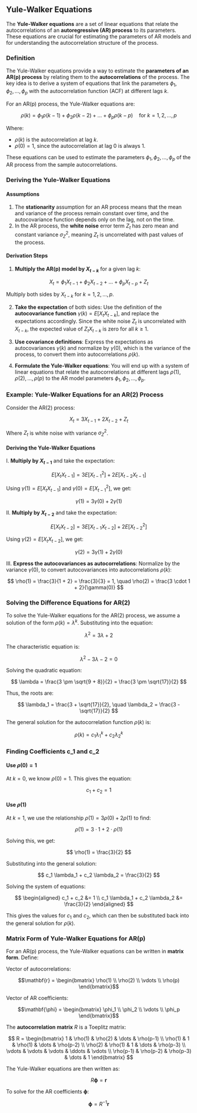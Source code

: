 ## Yule-Walker Equations

The **Yule-Walker equations** are a set of linear equations that relate the autocorrelations of an **autoregressive (AR) process** to its parameters. These equations are crucial for estimating the parameters of AR models and for understanding the autocorrelation structure of the process.

### Definition

The Yule-Walker equations provide a way to estimate the **parameters of an AR(p) process** by relating them to the **autocorrelations** of the process. The key idea is to derive a system of equations that link the parameters $\phi_1, \phi_2, \dots, \phi_p$ with the autocorrelation function (ACF) at different lags $k$.

For an AR(p) process, the Yule-Walker equations are:

$$
\rho(k) = \phi_1 \rho(k-1) + \phi_2 \rho(k-2) + \dots + \phi_p \rho(k-p) \quad \text{for } k = 1, 2, \dots, p
$$

Where:

- $\rho(k)$ is the autocorrelation at lag $k$.
- $\rho(0) = 1$, since the autocorrelation at lag 0 is always 1.

These equations can be used to estimate the parameters $\phi_1, \phi_2, \dots, \phi_p$ of the AR process from the sample autocorrelations.

### Deriving the Yule-Walker Equations

#### Assumptions

1. The **stationarity** assumption for an AR process means that the mean and variance of the process remain constant over time, and the autocovariance function depends only on the lag, not on the time.
2. In the AR process, the **white noise** error term $Z_t$ has zero mean and constant variance $\sigma_Z^2$, meaning $Z_t$ is uncorrelated with past values of the process.

#### Derivation Steps

1. **Multiply the AR(p) model by $X_{t-k}$** for a given lag $k$:

$$
X_t = \phi_1 X_{t-1} + \phi_2 X_{t-2} + \dots + \phi_p X_{t-p} + Z_t
$$

Multiply both sides by $X_{t-k}$ for $k = 1, 2, \dots, p$.

2. **Take the expectation** of both sides: Use the definition of the **autocovariance function** $\gamma(k) = E[X_t X_{t-k}]$, and replace the expectations accordingly. Since the white noise $Z_t$ is uncorrelated with $X_{t-k}$, the expected value of $Z_t X_{t-k}$ is zero for all $k \geq 1$.

3. **Use covariance definitions**: Express the expectations as autocovariances $\gamma(k)$ and normalize by $\gamma(0)$, which is the variance of the process, to convert them into autocorrelations $\rho(k)$.

4. **Formulate the Yule-Walker equations**: You will end up with a system of linear equations that relate the autocorrelations at different lags $\rho(1), \rho(2), \dots, \rho(p)$ to the AR model parameters $\phi_1, \phi_2, \dots, \phi_p$.

### Example: Yule-Walker Equations for an AR(2) Process

Consider the AR(2) process:

$$
X_t = 3 X_{t-1} + 2 X_{t-2} + Z_t
$$

Where $Z_t$ is white noise with variance $\sigma_Z^2$.

#### Deriving the Yule-Walker Equations

I. **Multiply by $X_{t-1}$** and take the expectation:

$$
E[X_t X_{t-1}] = 3 E[X_{t-1}^2] + 2 E[X_{t-2} X_{t-1}]
$$

Using $\gamma(1) = E[X_t X_{t-1}]$ and $\gamma(0) = E[X_{t-1}^2]$, we get:

$$
\gamma(1) = 3 \gamma(0) + 2 \gamma(1)
$$

II. **Multiply by $X_{t-2}$** and take the expectation:

$$
E[X_t X_{t-2}] = 3 E[X_{t-1} X_{t-2}] + 2 E[X_{t-2}^2]
$$

Using $\gamma(2) = E[X_t X_{t-2}]$, we get:

$$
\gamma(2) = 3 \gamma(1) + 2 \gamma(0)
$$

III. **Express the autocovariances as autocorrelations**: Normalize by the variance $\gamma(0)$, to convert autocovariances into autocorrelations $\rho(k)$:

$$
\rho(1) = \frac{3}{1 + 2} = \frac{3}{3} = 1, \quad \rho(2) = \frac{3 \cdot 1 + 2}{\gamma(0)}
$$

### Solving the Difference Equations for AR(2)

To solve the Yule-Walker equations for the AR(2) process, we assume a solution of the form $\rho(k) = \lambda^k$. Substituting into the equation:

$$
\lambda^2 = 3 \lambda + 2
$$

The characteristic equation is:

$$
\lambda^2 - 3 \lambda - 2 = 0
$$

Solving the quadratic equation:

$$
\lambda = \frac{3 \pm \sqrt{9 + 8}}{2} = \frac{3 \pm \sqrt{17}}{2}
$$

Thus, the roots are:

$$
\lambda_1 = \frac{3 + \sqrt{17}}{2}, \quad \lambda_2 = \frac{3 - \sqrt{17}}{2}
$$

The general solution for the autocorrelation function $\rho(k)$ is:

$$
\rho(k) = c_1 \lambda_1^k + c_2 \lambda_2^k
$$

### Finding Coefficients c_1 and c_2

#### Use $\rho(0) = 1$

At $k = 0$, we know $\rho(0) = 1$. This gives the equation:

$$
c_1 + c_2 = 1
$$

#### Use $\rho(1)$

At $k = 1$, we use the relationship $\rho(1) = 3 \rho(0) + 2 \rho(1)$ to find:

$$
\rho(1) = 3 \cdot 1 + 2 \cdot \rho(1)
$$

Solving this, we get:

$$
\rho(1) = \frac{3}{2}
$$

Substituting into the general solution:

$$
c_1 \lambda_1 + c_2 \lambda_2 = \frac{3}{2}
$$

Solving the system of equations:

$$
\begin{aligned}
c_1 + c_2 &= 1 \\
c_1 \lambda_1 + c_2 \lambda_2 &= \frac{3}{2}
\end{aligned}
$$

This gives the values for $c_1$ and $c_2$, which can then be substituted back into the general solution for $\rho(k)$.

### Matrix Form of Yule-Walker Equations for AR(p)

For an AR(p) process, the Yule-Walker equations can be written in **matrix form**. Define:

Vector of autocorrelations:

$$\mathbf{r} = \begin{bmatrix} \rho(1) \\ \rho(2) \\ \vdots \\ \rho(p) \end{bmatrix}$$ 

Vector of AR coefficients:

$$\mathbf{\phi} = \begin{bmatrix} \phi_1 \\ \phi_2 \\ \vdots \\ \phi_p \end{bmatrix}$$

The **autocorrelation matrix** $R$ is a Toeplitz matrix:

$$
R = \begin{bmatrix}
1 & \rho(1) & \rho(2) & \dots & \rho(p-1) \\
\rho(1) & 1 & \rho(1) & \dots & \rho(p-2) \\
\rho(2) & \rho(1) & 1 & \dots & \rho(p-3) \\
\vdots & \vdots & \vdots & \ddots & \vdots \\
\rho(p-1) & \rho(p-2) & \rho(p-3) & \dots & 1
\end{bmatrix}
$$

The Yule-Walker equations are then written as:

$$
R \mathbf{\phi} = \mathbf{r}
$$

To solve for the AR coefficients $\mathbf{\phi}$:

$$
\mathbf{\phi} = R^{-1} \mathbf{r}
$$
